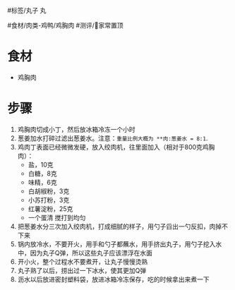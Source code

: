 #标签/丸子 丸 
 
#食材/肉类-鸡鸭/鸡胸肉 
#测评/📌家常置顶
# 食材
- 鸡胸肉

# 步骤
1. 鸡胸肉切成小丁，然后放冰箱冷冻一个小时
2. 葱姜加水打碎过滤出葱姜水。注意：`重量比例大概为 **肉:葱姜水 = 8:1`.
3. 鸡肉丁表面已经微微发硬，放入绞肉机，往里面加入（相对于800克鸡胸肉）：
   - 盐，10克
   - 白糖，8克
   - 味精，6克
   - 白胡椒粉，3克
   - 小苏打粉，3克
   - 红薯淀粉，25克
   - 一个蛋清
    搅打到均匀
4. 把葱姜水分三次加入绞肉机，打成细腻的样子，用勺子舀出一勺反扣，肉掉不下来
5. 锅内放冷水，不要开火，用手和勺子都蘸水，用手挤出丸子，用勺子挖入水中，因为丸子Q弹，所以这些丸子应该漂浮在水面
6. 开小火，整个过程水不要煮开，让丸子慢慢烫熟
7. 丸子熟了以后，捞出过一下冰水，使其更加Q弹
8. 沥水以后放进密封塑料袋，放进冰箱冷冻保存，吃的时候拿出来煮一下